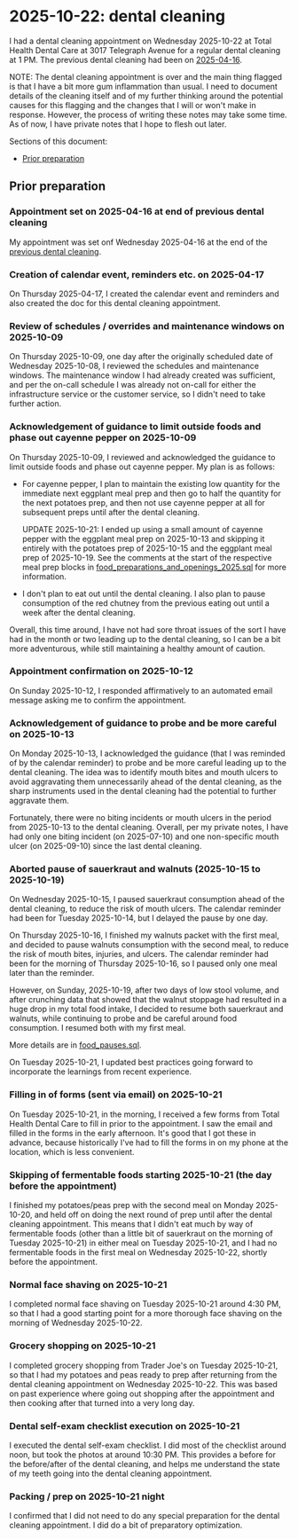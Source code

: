 # 2025-10-22: dental cleaning

I had a dental cleaning appointment on Wednesday 2025-10-22 at Total
Health Dental Care at 3017 Telegraph Avenue for a regular dental
cleaning at 1 PM. The previous dental cleaning had been on
[2025-04-16](2025-04-16-dental-cleaning.md).

NOTE: The dental cleaning appointment is over and the main thing
flagged is that I have a bit more gum inflammation than usual. I need
to document details of the cleaning itself and of my further thinking
around the potential causes for this flagging and the changes that I
will or won't make in response. However, the process of writing these
notes may take some time. As of now, I have private notes that I hope
to flesh out later.

Sections of this document:

* [Prior preparation](#prior-preparation)

## Prior preparation

### Appointment set on 2025-04-16 at end of previous dental cleaning

My appointment was set onf Wednesday 2025-04-16 at the end of the
[previous dental cleaning](2025-04-16-dental-cleaning.md).

### Creation of calendar event, reminders etc. on 2025-04-17

On Thursday 2025-04-17, I created the calendar event and reminders and
also created the doc for this dental cleaning appointment.

### Review of schedules / overrides and maintenance windows on 2025-10-09

On Thursday 2025-10-09, one day after the originally scheduled date of
Wednesday 2025-10-08, I reviewed the schedules and maintenance
windows. The maintenance window I had already created was sufficient,
and per the on-call schedule I was already not on-call for either the
infrastructure service or the customer service, so I didn't need to
take further action.

### Acknowledgement of guidance to limit outside foods and phase out cayenne pepper on 2025-10-09

On Thursday 2025-10-09, I reviewed and acknowledged the guidance to
limit outside foods and phase out cayenne pepper. My plan is as
follows:

* For cayenne pepper, I plan to maintain the existing low quantity for
  the immediate next eggplant meal prep and then go to half the
  quantity for the next potatoes prep, and then not use cayenne pepper
  at all for subsequent preps until after the dental cleaning.

  UPDATE 2025-10-21: I ended up using a small amount of cayenne pepper
  with the eggplant meal prep on 2025-10-13 and skipping it entirely
  with the potatoes prep of 2025-10-15 and the eggplant meal prep of
  2025-10-19. See the comments at the start of the respective meal
  prep blocks in
  [food_preparations_and_openings_2025.sql](../../sql/food_preparations_and_openings_2025.sql)
  for more information.

* I don't plan to eat out until the dental cleaning. I also plan to
  pause consumption of the red chutney from the previous eating out
  until a week after the dental cleaning.

Overall, this time around, I have not had sore throat issues of the
sort I have had in the month or two leading up to the dental cleaning,
so I can be a bit more adventurous, while still maintaining a healthy
amount of caution.

### Appointment confirmation on 2025-10-12

On Sunday 2025-10-12, I responded affirmatively to an automated email
message asking me to confirm the appointment.

### Acknowledgement of guidance to probe and be more careful on 2025-10-13

On Monday 2025-10-13, I acknowledged the guidance (that I was reminded
of by the calendar reminder) to probe and be more careful leading up
to the dental cleaning. The idea was to identify mouth bites and mouth
ulcers to avoid aggravating them unnecessarily ahead of the dental
cleaning, as the sharp instruments used in the dental cleaning had the
potential to further aggravate them.

Fortunately, there were no biting incidents or mouth ulcers in the
period from 2025-10-13 to the dental cleaning. Overall, per my private
notes, I have had only one biting incident (on 2025-07-10) and one
non-specific mouth ulcer (on 2025-09-10) since the last dental
cleaning.

### Aborted pause of sauerkraut and walnuts (2025-10-15 to 2025-10-19)

On Wednesday 2025-10-15, I paused sauerkraut consumption ahead of the
dental cleaning, to reduce the risk of mouth ulcers. The calendar
reminder had been for Tuesday 2025-10-14, but I delayed the pause by
one day.

On Thursday 2025-10-16, I finished my walnuts packet with the first
meal, and decided to pause walnuts consumption with the second meal,
to reduce the risk of mouth bites, injuries, and ulcers. The calendar
reminder had been for the morning of Thursday 2025-10-16, so I paused
only one meal later than the reminder.

However, on Sunday, 2025-10-19, after two days of low stool volume,
and after crunching data that showed that the walnut stoppage had
resulted in a huge drop in my total food intake, I decided to resume
both sauerkraut and walnuts, while continuing to probe and be careful
around food consumption. I resumed both with my first meal.

More details are in [food_pauses.sql](../../sql/food_pauses.sql).

On Tuesday 2025-10-21, I updated best practices going forward to
incorporate the learnings from recent experience.

### Filling in of forms (sent via email) on 2025-10-21

On Tuesday 2025-10-21, in the morning, I received a few forms from
Total Health Dental Care to fill in prior to the appointment. I saw
the email and filled in the forms in the early afternoon. It's good
that I got these in advance, because historically I've had to fill the
forms in on my phone at the location, which is less convenient.

### Skipping of fermentable foods starting 2025-10-21 (the day before the appointment)

I finished my potatoes/peas prep with the second meal on Monday
2025-10-20, and held off on doing the next round of prep until after
the dental cleaning appointment. This means that I didn't eat much by
way of fermentable foods (other than a little bit of sauerkraut on the
morning of Tuesday 2025-10-21) in either meal on Tuesday 2025-10-21,
and I had no fermentable foods in the first meal on Wednesday
2025-10-22, shortly before the appointment.

### Normal face shaving on 2025-10-21

I completed normal face shaving on Tuesday 2025-10-21 around 4:30 PM,
so that I had a good starting point for a more thorough face shaving
on the morning of Wednesday 2025-10-22.

### Grocery shopping on 2025-10-21

I completed grocery shopping from Trader Joe's on Tuesday 2025-10-21,
so that I had my potatoes and peas ready to prep after returning from
the dental cleaning appointment on Wednesday 2025-10-22. This was
based on past experience where going out shopping after the
appointment and then cooking after that turned into a very long day.

### Dental self-exam checklist execution on 2025-10-21

I executed the dental self-exam checklist. I did most of the checklist
around noon, but took the photos at around 10:30 PM. This provides a
before for the before/after of the dental cleaning, and helps me
understand the state of my teeth going into the dental cleaning
appointment.

### Packing / prep on 2025-10-21 night

I confirmed that I did not need to do any special preparation for the
dental cleaning appointment. I did do a bit of preparatory
optimization.
